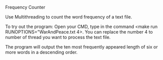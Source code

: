 Frequency Counter

Use Multithreading to count the word frequency of a text file.

To try out the program:
Open your CMD, type in the command <make run RUNOPTIONS="WarAndPeace.txt 4>. You can replace the number
4 to number of thread you want to process the text file.

The program will output the ten most frequently appeared length of six or more words in a 
descending order.

